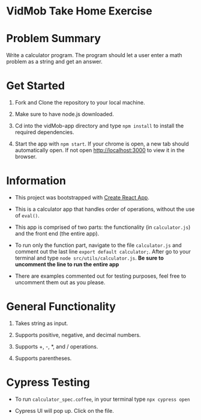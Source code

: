 # VidMob Take Home Exercise

# Problem Summary

Write a calculator program. The program should let a user enter a math problem as a string and get an answer.

# Get Started

  1. Fork and Clone the repository to your local machine.

  2. Make sure to have node.js downloaded.

  3. Cd into the vidMob-app directory and type `npm install` to install the required dependencies.

  4. Start the app with `npm start`. If your chrome is open, a new tab should automatically open. If not open [http://localhost:3000](http://localhost:3000) to view it in the browser.

# Information

  - This project was bootstrapped with [Create React App](https://github.com/facebook/create-react-app).

  - This is a calculator app that handles order of operations, without the use of `eval()`.

  - This app is comprised of two parts: the functionality (in `calculator.js`) and the front end (the entire app).

  - To run only the function part, navigate to the file `calculator.js` and comment out the last line `export default calculator;`. After go to your terminal and type `node src/utils/calculator.js`.
  **Be sure to uncomment the line to run the entire app**

  - There are examples commented out for testing purposes, feel free to uncomment them out as you please.

# General Functionality

  1. Takes string as input.

  2. Supports positive, negative, and decimal numbers.

  3. Supports +, -, *, and / operations.

  4. Supports parentheses.

# Cypress Testing

  - To run `calculator_spec.coffee`, in your terminal type `npx cypress open`

  - Cypress UI will pop up. Click on the file.